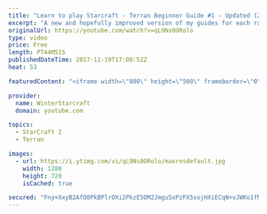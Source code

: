 ```yaml
---
title: "Learn to play Starcraft - Terran Beginner Guide #1 - Updated (2017 LOTV)"
excerpt: "A new and hopefully improved version of my guides for each race where I go over as many basics as possible while doing it live :)  I strongly believe that a super structured guide style is not very helpful compared to watching/playing the game actively.  Feedback is greatly appreciated. -- Watch live"
originalUrl: https://youtube.com/watch?v=qL9Ns0ORolo
type: video
price: Free
length: PT44M51S
publishedDateTime: 2017-11-19T17:08:52Z
heat: 53

featuredContent: "<iframe width=\"800\" height=\"500\" frameborder=\"0\" src=\"https://www.youtube.com/embed/qL9Ns0ORolo\" allow=\"accelerometer; autoplay; encrypted-media; gyroscope; picture-in-picture\" allowfullscreen></iframe>"

provider:
  name: WinterStarcraft
  domain: youtube.com

topics:
  - StarCraft 2
  - Terran

images:
  - url: https://i.ytimg.com/vi/qL9Ns0ORolo/maxresdefault.jpg
    width: 1280
    height: 720
    isCached: true

secured: "Fny+XxyB2AfO0PkBPlrOXi2PkzE5OM2Jmgu5xPzFX5sojHXiECqN+vJWKo1fMp/jLzRGMgvsUc3g5KTvSi39U+QsNkV1ekpdEavU1erZK0nP7mG5nSCcPHS6nwcgMvjXqvLKQ8OS7Hrt5hpAC+hpupo9eGJS4mnbzgNjCpm59d50T8LuUYjY8piJ6FRRJ5Duyol3nInYQKKe2efj7qOn1zP8b67RXJOA1UPitudaAgDQbJ9QNz8/imxYNi7aNehNxv2SObe/m/SEb6NuqPiSFDmbReWaWU6+YAEPcnWHnvnguhFbctaiGi2nU8nKMTOeFKxEtuLK0wnC8HCbQjEjV35HC9efwsEGc2eQwxRYthjGOfG/biuBgtKwYByN2dHEIUg4Gp1/TWKyIq8XjuiuuRZCpu81cWkThzPMY3tVCYrG1um7zU/oXamcwtO54lo2;immTUL+0S0mPqefbfX9qeg=="
---
```


